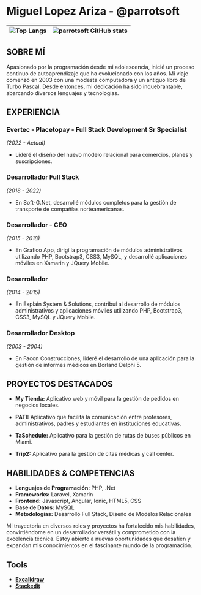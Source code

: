 # Miguel Lopez Ariza - @parrotsoft

| ![Top Langs](https://github-readme-stats.vercel.app/api/top-langs/?username=parrotsoft&langs_count=8&layout=compact) | ![parrotsoft GitHub stats](https://github-readme-stats.vercel.app/api?username=parrotsoft&show_icons=true&theme=radical) |
|:------------------------------------------------------------------------------------------------------:|:---------------------------------------------------------------------------------------------------------------------:|


## SOBRE MÍ

Apasionado por la programación desde mi adolescencia, inicié un proceso continuo de autoaprendizaje que ha evolucionado con los años. Mi viaje comenzó en 2003 con una modesta computadora y un antiguo libro de Turbo Pascal. Desde entonces, mi dedicación ha sido inquebrantable, abarcando diversos lenguajes y tecnologías.

## EXPERIENCIA

### Evertec - Placetopay - Full Stack Development Sr Specialist
*(2022 - Actual)*
- Lideré el diseño del nuevo modelo relacional para comercios, planes y suscripciones.

### Desarrollador Full Stack
*(2018 - 2022)*
- En Soft-G.Net, desarrollé módulos completos para la gestión de transporte de compañías norteamericanas.

### Desarrollador - CEO
*(2015 - 2018)*
- En Grafico App, dirigí la programación de módulos administrativos utilizando PHP, Bootstrap3, CSS3, MySQL, y desarrollé aplicaciones móviles en Xamarin y JQuery Mobile.

### Desarrollador
*(2014 - 2015)*
- En Explain System & Solutions, contribuí al desarrollo de módulos administrativos y aplicaciones móviles utilizando PHP, Bootstrap3, CSS3, MySQL y JQuery Mobile.

### Desarrollador Desktop
*(2003 - 2004)*
- En Facon Construcciones, lideré el desarrollo de una aplicación para la gestión de informes médicos en Borland Delphi 5.

## PROYECTOS DESTACADOS

- **My Tienda:** Aplicativo web y móvil para la gestión de pedidos en negocios locales.
  
- **PATI:** Aplicativo que facilita la comunicación entre profesores, administrativos, padres y estudiantes en instituciones educativas.
  
- **TaSchedule:** Aplicativo para la gestión de rutas de buses públicos en Miami.
  
- **Trip2:** Aplicativo para la gestión de citas médicas y call center.

## HABILIDADES & COMPETENCIAS

- **Lenguajes de Programación:** PHP, .Net
- **Frameworks:** Laravel, Xamarin
- **Frontend:** Javascript, Angular, Ionic, HTML5, CSS
- **Base de Datos:** MySQL
- **Metodologías:** Desarrollo Full Stack, Diseño de Modelos Relacionales

Mi trayectoria en diversos roles y proyectos ha fortalecido mis habilidades, convirtiéndome en un desarrollador versátil y comprometido con la excelencia técnica. Estoy abierto a nuevas oportunidades que desafíen y expandan mis conocimientos en el fascinante mundo de la programación.

## Tools
- [**Excalidraw**](https://excalidrawg.onrender.com/)
- [**Stackedit**](https://stackedit.io/)
